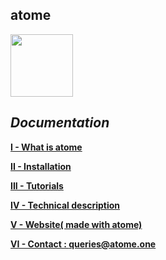  atome
 -

  <img src="../a_www/public/medias/images/atome.svg" width="100" />

***Documentation***
-

**[I - What is atome](./framework/what_is_it.md)**

**[II - Installation](./installation/kickstart.md)**

**[III - Tutorials](./tutorials/tutorials.md)**

**[IV - Technical description](./tutorials/techincal/technical_description.md)**

**[V - Website( made with atome) ](http://atome.one)**

**[VI - Contact : queries@atome.one](mailto:contact@atome.one)**

